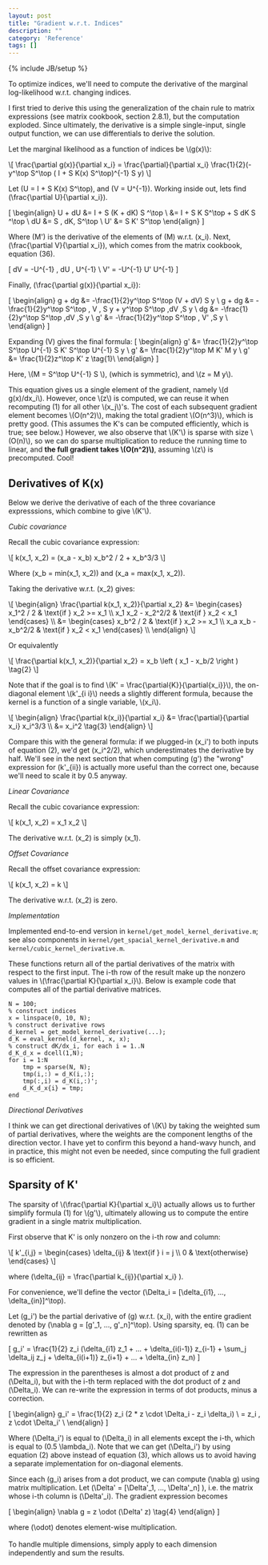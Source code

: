 ```yaml
---
layout: post
title: "Gradient w.r.t. Indices"
description: ""
category: 'Reference'
tags: []
---
```

{% include JB/setup %}

To optimize indices, we'll need to compute the derivative of the marginal log-likelihood w.r.t. changing indices.  

I first tried to derive this using the generalization of the chain rule to matrix expressions (see matrix cookbook, section 2.8.1), but the computation exploded.  Since ultimately, the derivative is a simple single-input, single output function, we can use differentials to derive the solution.


Let the marginal likelihood as a function of indices be \\(g(x)\\):
    
<div>
\[
    \frac{\partial g(x)}{\partial x_i} = \frac{\partial}{\partial x_i} 
        \frac{1}{2}(-y^\top S^\top ( I + S K(x) S^\top)^{-1} S y)
\]

Let \(U = I + S K(x) S^\top\), and \(V = U^{-1}\).  Working inside out, lets find \(\frac{\partial U}{\partial x_i}\).

\[
\begin{align}
    U + dU  &= I + S (K + dK) S ^\top \\
            &= I + S K S^\top + S dK S ^\top \\
        dU  &= S \, dK\, S^\top \\
        U'  &= S K' S^\top
\end{align}
\]

Where \(M'\) is the derivative of the elements of \(M\) w.r.t. \(x_i\).  Next, \(\frac{\partial V}{\partial x_i}\), which comes from the matrix cookbook, equation (36).

\[
    dV = -U^{-1} \, dU \, U^{-1} \\
    V' = -U^{-1} U' U^{-1}
\]

Finally,  \(\frac{\partial g(x)}{\partial x_i}\):
    
\[
\begin{align}
    g + dg  &= -\frac{1}{2}y^\top S^\top (V + dV) S y \\
    g + dg  &= -\frac{1}{2}y^\top S^\top \, V \, S y + y^\top S^\top \,dV \,S y \\
        dg  &= -\frac{1}{2}y^\top S^\top \,dV \,S y \\
        g'  &= -\frac{1}{2}y^\top S^\top \, V' \,S y \\
\end{align}
\]

Expanding \(V\) gives the final formula:
\[
\begin{align}
        g'  &= \frac{1}{2}y^\top S^\top U^{-1} S K' S^\top U^{-1} S y \\
        g'  &= \frac{1}{2}y^\top M K' M y \\
        g'  &= \frac{1}{2}z^\top K' z \tag{1}\\
\end{align}
\]

<p>
Here, \(M = S^\top U^{-1} S \), (which is symmetric), and \(z = M y\).  
</p>

<p>
This equation gives us a single element of the gradient, namely \(d g(x)/dx_i\).  However, once \(z\) is computed, we can reuse it  when recomputing (1) for all other \(x_j\)'s.  The cost of each subsequent gradient element becomes \(O(n^2)\), making the total gradient \(O(n^3)\), which is pretty good. (This assumes the K's can be computed efficiently, which is true; see below.)  However, we also observe that \(K'\) is sparse with size \(O(n)\), so we can do sparse multiplication to reduce the running time to linear, and <strong>the full gradient takes \(O(n^2)\)</strong>, assuming \(z\) is precomputed.  Cool! 
</p>

</div>
<p></p>



Derivatives of K(x)
-------------------

Below we derive the derivative of each of the three covariance expresssions, which combine to give \\(K'\\).

*Cubic covariance*

Recall the cubic covariance expression:
    
<div>
\[
k(x_1, x_2) = (x_a - x_b) x_b^2 / 2 + x_b^3/3
\]

Where \(x_b = min(x_1, x_2)\) and \(x_a = max(x_1, x_2)\).
</div>

Taking the derivative w.r.t. \(x_2\) gives:

<div>
\[
\begin{align}
\frac{\partial k(x_1, x_2)}{\partial x_2} &= 
    \begin{cases}
         x_1^2 / 2 & \text{if } x_2 >= x_1 \\
         x_1 x_2 - x_2^2/2 & \text{if } x_2 < x_1 
    \end{cases} \\
            &= 
    \begin{cases}
         x_b^2 / 2 & \text{if } x_2 >= x_1 \\
         x_a x_b - x_b^2/2 & \text{if } x_2 < x_1 
    \end{cases} \\
\end{align}
\]
</div>

Or equivalently

<div>
\[
\frac{\partial k(x_1, x_2)}{\partial x_2} = 
         x_b \left ( x_1  - x_b/2 \right ) \tag{2}
\]
</div>

Note that if the goal is to find \\(K' = \frac{\partial{K}}{\partial{x_i}}\\), the on-diagonal element \\(k'_{i i}\\) needs a slightly different formula, because the kernel is a function of a single variable, \\(x_i\\).

<div>
\[
\begin{align}
\frac{\partial k(x_i)}{\partial x_i} &= 
    \frac{\partial}{\partial x_i} x_i^3/3 \\
        &= x_i^2 \tag{3}
\end{align}
\]


Compare this with the general formula: if we plugged-in \(x_i'\) to both inputs of equation (2), we'd get \(x_i^2/2\), which underestimates the derivative by half.  We'll see in the next section that when computing \(g'\) the "wrong" expression for \(k'_{ii}\) is actually more useful than the correct one, because we'll need to scale it by 0.5 anyway.

</div>

<p></p>

*Linear Covariance*

Recall the cubic covariance expression:
    
<div>
\[
k(x_1, x_2) = x_1 x_2
\]

The derivative w.r.t. \(x_2\) is simply \(x_1\).
</div>

*Offset Covariance*

Recall the offset covariance expression:
    
<div>
\[
k(x_1, x_2) = k
\]

The derivative w.r.t. \(x_2\) is zero.
</div>


*Implementation*

Implemented end-to-end version in `kernel/get_model_kernel_derivative.m`; see also components in `kernel/get_spacial_kernel_derivative.m` and `kernel/cubic_kernel_derivative.m`.

These functions return all of the partial derivatives of the matrix with respect to the first input.   The i-th row of the result make up the nonzero values in \\(\frac{\partial K}{\partial x_i}\\).  Below is example code that computes all of the partial derivative matrices.

    N = 100;
    % construct indices
    x = linspace(0, 10, N);
    % construct derivative rows
    d_kernel = get_model_kernel_derivative(...);
    d_K = eval_kernel(d_kernel, x, x);
    % construct dK/dx_i, for each i = 1..N
    d_K_d_x = dcell(1,N);
    for i = 1:N
        tmp = sparse(N, N);
        tmp(i,:) = d_K(i,:);
        tmp(:,i) = d_K(i,:)';
        d_K_d_x{i} = tmp;
    end

*Directional Derivatives*

I think we can get directional derivatives of \\(K\\) by taking the weighted sum of partial derivatives, where the weights are the component lengths of the direction vector.  I have yet to confirm this beyond a hand-wavy hunch, and in practice, this might not even be needed, since computing the full gradient is so efficient.

Sparsity of K'
--------------

The sparsity of \\(\frac{\partial K}{\partial x_i}\\) actually allows us to further simplify formula (1) for \\(g'\\), ultimately allowing us to compute the entire gradient in a single matrix multiplication.

First observe that K' is only nonzero on the i-th row and column:
    
<div>
\[
    k'_{i,j} = 
    \begin{cases}
        \delta_{ij} & \text{if } i = j \\
        0 & \text{otherwise}
    \end{cases}
\]

where \(\delta_{ij} = \frac{\partial k_{ij}}{\partial x_i} \).

For convenience, we'll define the vector \(\Delta_i = [\delta_{i1}, ..., \delta_{in}]^\top\).


Let \(g_i'\) be the partial derivative of \(g\) w.r.t. \(x_i\), with the entire gradient denoted by \(\nabla g = [g'_1, ..., g'_n]^\top\).  Using sparsity, eq. (1) can be rewritten as

\[
    g_i' = \frac{1}{2} z_i (\delta_{i1} z_1 + ... + \delta_{i(i-1)} z_{i-1} + \sum_j \delta_ij z_j + \delta_{i(i+1)} z_{i+1} + ... + \delta_{in} z_n)
\]

The expression in the parentheses is almost a dot product of z and \(\Delta_i\), but with the i-th term replaced with the dot product of z and \(\Delta_i\).  We can re-write the expression in terms of dot products, minus a correction.

\[
\begin{align}
    g_i' = \frac{1}{2} z_i (2 * z \cdot \Delta_i - z_i \delta_i) \\ 
       = z_i \, z \cdot \Delta_i' \\
\end{align}
\]

Where \(\Delta_i'\)  is equal to \(\Delta_i\) in all elements except the i-th, which is equal to \(0.5 \lambda_i\).  Note that we can get \(\Delta_i'\) by using equation (2) above instead of equation (3), which allows us to avoid having a separate implementation for on-diagonal elements.

Since each \(g_i\) arises from a dot product, we can compute \(\nabla g\) using matrix multiplication.  Let \(\Delta' = [\Delta'_1, ..., \Delta'_n] \), i.e. the matrix whose i-th column is \(\Delta'_i\).  The gradient expression becomes

\[
\begin{align}
    \nabla g = z \odot (\Delta' z) \tag{4}
\end{align}
\]

where \(\odot\) denotes element-wise multiplication.
<br /><br />
To handle multiple dimensions, simply apply to each dimension independently and sum the results.

</div>

